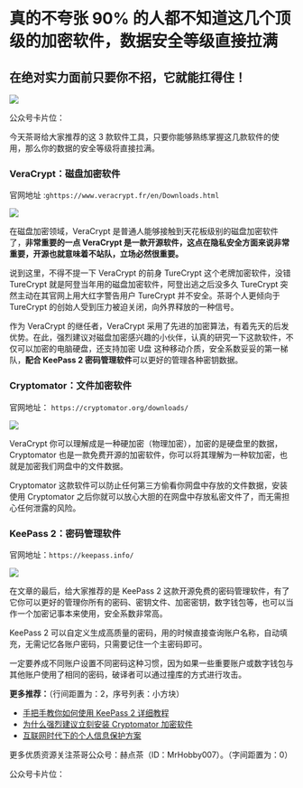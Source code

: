 # 真的不夸张 90% 的人都不知道这几个顶级的加密软件，数据安全等级直接拉满

## 在绝对实力面前只要你不招，它就能扛得住！

![](https://hediancha-1312143060.cos.ap-shanghai.myqcloud.com/202310141939606.png)

公众号卡片位：

今天茶哥给大家推荐的这 3 款软件工具，只要你能够熟练掌握这几款软件的使用，那么你的数据的安全等级将直接拉满。

### VeraCrypt：磁盘加密软件

官网地址 :`ghttps://www.veracrypt.fr/en/Downloads.html`

![](https://hediancha-1312143060.cos.ap-shanghai.myqcloud.com/202310152245302.png)

在磁盘加密领域，VeraCrypt 是普通人能够接触到天花板级别的磁盘加密软件了，**非常重要的一点 VeraCrypt 是一款开源软件，这点在隐私安全方面来说非常重要，开源也就意味着不站队，立场必然很重要。**

说到这里，不得不提一下 VeraCrypt 的前身 TureCrypt 这个老牌加密软件，没错 TureCrypt 就是阿登当年用的磁盘加密软件，阿登出逃之后没多久 TureCrypt 突然主动在其官网上用大红字警告用户 TureCrypt 并不安全。茶哥个人更倾向于 TureCrypt 的创始人受到压力被迫关闭，向外界释放的一种信号。

作为 VeraCrypt 的继任者，VeraCrypt 采用了先进的加密算法，有着先天的后发优势。在此，强烈建议对磁盘加密感兴趣的小伙伴，认真的研究一下这款软件，不仅可以加密的电脑硬盘，还支持加密 U盘 这种移动介质，安全系数妥妥的第一梯队，**配合 KeePass 2 密码管理软件**可以更好的管理各种密钥数据。

### Cryptomator：文件加密软件

官网地址： `https://cryptomator.org/downloads/`

![](https://hediancha-1312143060.cos.ap-shanghai.myqcloud.com/202310152245669.png)

VeraCrypt 你可以理解成是一种硬加密（物理加密），加密的是硬盘里的数据，Cryptomator 也是一款免费开源的加密软件，你可以将其理解为一种软加密，也就是加密我们网盘中的文件数据。

Cryptomator 这款软件可以防止任何第三方偷看你网盘中存放的文件数据，安装使用 Cryptomator 之后你就可以放心大胆的在网盘中存放私密文件了，而无需担心任何泄露的风险。

### KeePass 2：密码管理软件

官网地址：`https://keepass.info/`

![](https://hediancha-1312143060.cos.ap-shanghai.myqcloud.com/202310152245866.png)

在文章的最后，给大家推荐的是 KeePass 2 这款开源免费的密码管理软件，有了它你可以更好的管理你所有的密码、密钥文件、加密密钥，数字钱包等，也可以当作一个加密记事本来使用，安全系数非常高。

 KeePass 2 可以自定义生成高质量的密码，用的时候直接查询账户名称，自动填充，无需记忆各账户密码，只需要记住一个主密码即可。

一定要养成不同账户设置不同密码这种习惯，因为如果一些重要账户或数字钱包与其他账户使用了相同的密码，破译者可以通过撞库的方式进行攻击。



**更多推荐：**（行间距置为：2，序号列表：小方块）

* [手把手教你如何使用 KeePass 2 详细教程 ](https://mp.weixin.qq.com/s?__biz=MzI3NzcwOTY4MQ==&mid=2247484737&idx=1&sn=e45c368db8791cdce78ad6ffb895aeb5&chksm=eb63535fdc14da49e545dd4d0318fb89eaac933c47950d862f7d7fd07d1f7da6be34fd3c247c&token=1849226904&lang=zh_CN#rd)
* [为什么强烈建议立刻安装 Cryptomator 加密软件](https://mp.weixin.qq.com/s?__biz=MzI3NzcwOTY4MQ==&mid=2247484864&idx=1&sn=24e60acc620e5fdaa0084a3612fc0002&chksm=eb6353dedc14dac84507e3a4bb1b15f87bfa916a0ed009cc30f972e6a319c2fff968a7bbb05e&token=1849226904&lang=zh_CN#rd)
* [互联网时代下的个人信息保护方案](https://mp.weixin.qq.com/s?__biz=MzI3NzcwOTY4MQ==&mid=2247484771&idx=1&sn=e3c598da1fa1c01095c0c3eeb2d608a0&chksm=eb63537ddc14da6b9c996cee36a2a1dd34e69140b33c6ad3ce5c51767732d7a454d1515e2fdc&token=1849226904&lang=zh_CN#rd)

更多优质资源关注茶哥公众号：赫点茶（ID：MrHobby007）。（字间距置为：0）

公众号卡片位：

